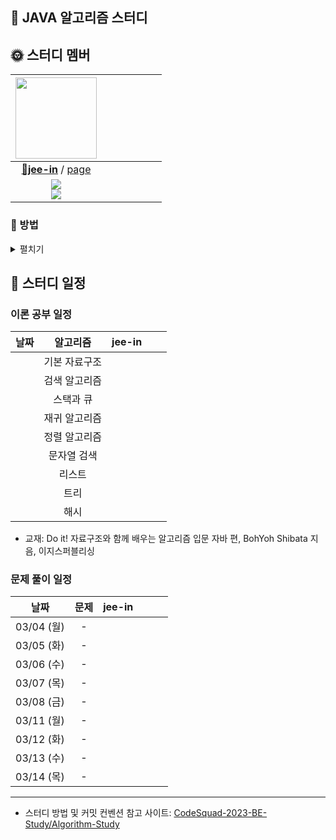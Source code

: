## 🏫 JAVA 알고리즘 스터디

## 🌞️ 스터디 멤버

|                                              <a href="https://github.com/jee-in"><img src="https://avatars.githubusercontent.com/jee-in" width="130px;" alt=""></a></td>                                               |     |     |     |     |     |     |
| :--------------------------------------------------------------------------------------------------------------------------------------------------------------------------------------------------------------------: | :-: | :-: | :-: | :-: | :-: | :-: |
|                                             <a href="https://github.com/jee-in"><b>🐨jee-in</b></a> / <a href="https://jee-in.github.io/jee-in/" target="_blank">page</a>                                              |     |     |     |     |     |     |
| <img src="https://img.shields.io/badge/java-007396?style=for-the-badge&logo=java&logoColor=white"> <br> <img src="https://img.shields.io/badge/javascript-F7DF1E?style=for-the-badge&logo=javascript&logoColor=black"> |     |     |     |     |     |     |

### ️📒️ 방법

<details>
<summary>펼치기</summary>
<div markdown="1">

1. 해당 리포지토리를 `fork`합니다.
2. 생성된 리포지토리에 폴더를 생성합니다.

   ```
   📁 파일 트리 규칙
   - 이론
   {Github ID}/{주차}/이론/{알고리즘명}/{파일명}
   - 문제 풀이
   {Github ID}/{주차}/{플랫폼}/{파일명}
   ```

   ```
   💡 예시: jee-in/이론/배열/배열요소의최댓값구하기.java
   💡 예시: jee-in/week01/BOJ/Hello World_2557.java
   ```

3. 일주일에 알고리즘 이론 및 문제를 두 개 이상 공부하고 `push`합니다.
4. 원본 저장소에 `Pull Request`를 보냅니다.

- 🚩 커밋 컨벤션

  ```
  {이모지 + type}: [날짜] {제목}

  {옵션: 배운 내용, 어려웠던 내용 등이 있다면 기술}
  ```

  ```
  💡 예시
  ✨feat: [2024/03/04] 배열 이론 1개, BOJ 문제 1개 공부 완료

  - BOJ/Hello Word_2557.java: ~~를 새로 알게 됨. ~~가 어려웠음.
  ```

  | 이모지 | 태그     | 설명                                  |
  | :----- | :------- | :------------------------------------ |
  | ✨     | feat     | 새로운 기능 추가                      |
  | 🐛     | fix      | 버그 수정                             |
  | ♻️     | refactor | 코드 리팩토링                         |
  | ✏️     | comment  | 주석 추가(코드 변경 X) 혹은 오타 수정 |
  | 📝     | docs     | README와 같은 문서 수정               |
  | 🔀     | merge    | merge                                 |
  | 🚚     | rename   | 파일, 폴더명 수정 혹은 이동           |

</div>
</details>

## 📆 스터디 일정

### 이론 공부 일정

| 날짜 |   알고리즘    | jee-in |     |     |
| :--: | :-----------: | :----: | :-: | :-: |
|      | 기본 자료구조 |        |     |     |
|      | 검색 알고리즘 |        |     |     |
|      |   스택과 큐   |        |     |     |
|      | 재귀 알고리즘 |        |     |     |
|      | 정렬 알고리즘 |        |     |     |
|      |  문자열 검색  |        |     |     |
|      |    리스트     |        |     |     |
|      |     트리      |        |     |     |
|      |     해시      |        |     |     |

- 교재: Do it! 자료구조와 함께 배우는 알고리즘 입문 자바 편, BohYoh Shibata 지음, 이지스퍼블리싱

### 문제 풀이 일정

|    날짜    | 문제 | jee-in |     |     |     |
| :--------: | :--: | :----: | :-: | :-: | :-: |
| 03/04 (월) |  -   |        |     |     |     |
| 03/05 (화) |  -   |        |     |     |     |
| 03/06 (수) |  -   |        |     |     |     |
| 03/07 (목) |  -   |        |     |     |     |
| 03/08 (금) |  -   |        |     |     |     |
| 03/11 (월) |  -   |        |     |     |     |
| 03/12 (화) |  -   |        |     |     |     |
| 03/13 (수) |  -   |        |     |     |     |
| 03/14 (목) |  -   |        |     |     |     |

---

- 스터디 방법 및 커밋 컨벤션 참고 사이트: <a href="https://github.com/CodeSquad-2023-BE-Study/Algorithm-Study" target="_blank">CodeSquad-2023-BE-Study/Algorithm-Study</a>

